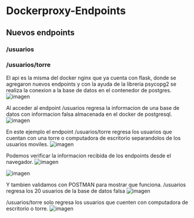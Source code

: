 # Dockerproxy-Endpoints

## Nuevos endpoints
### /usuarios
### /usuarios/torre
El api es la misma del docker nginx que ya cuenta con flask, donde se agregaron nuevos endpoints y con la ayuda de la libreria psycopg2 se realiza la conexion a la base de datos en el contenedor de postgres.
![imagen](https://github.com/user-attachments/assets/529f14fb-6148-42de-93dc-83a4f0265029)


Al acceder al endpoint /usuarios regresa la informacion de una base de datos con informacion falsa almacenada en el docker de postgresql.
![imagen](https://github.com/user-attachments/assets/d2e79f4e-8876-4818-bde1-9cd65bf97a7a)


En este ejemplo el endpoint /usuarios/torre regresa los usuarios que cuentan con una torre o computadora de escritorio separandolos de los usuarios moviles.
![imagen](https://github.com/user-attachments/assets/f5a6aba6-7d78-402e-887e-f80b0ae5a245)


Podemos verificar la informacion recibida de los endpoints desde el navegador.
![imagen](https://github.com/user-attachments/assets/061ad37c-b00c-41a5-a08a-44254513168c)

![imagen](https://github.com/user-attachments/assets/a0ef3a56-f90b-4f0e-b8d7-97b49121b020)


Y tambien validamos con POSTMAN para mostrar que funciona.
/usuarios regresa los 20 usuarios de la base de datos falsa
![imagen](https://github.com/user-attachments/assets/71119bba-90cc-4118-b07c-ca6f28899ae9)


/usuarios/torre solo regresa los usuarios que cuenten con computadora de escritorio o torre.
![imagen](https://github.com/user-attachments/assets/ab0c2b28-6513-4424-8ac9-f11fbc14d2cf)

